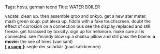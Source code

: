 Tags: hbvu, german tecno
Title: WATER BOILER
  
vacate. clean up. then assemble qroo and onkyo. get a new ater meter. mash green soup. put alexa up. fiddle with a fake touchscreen. doubt the effect of corrosion on a connection bus see the display replaced and still freeze. get harassed by toxicity. sign up for helsinore. make sure all is connected. see #mandy blow up a shiatsu pillow and still pass the blame.
**a movie:** the see of trees (van sant)  
**[ [a song](https://open.spotify.com/track/0mNAd6lJUiGTnGrozYBDTW) ]:** segte der solarbär (paul kalkbrenner)